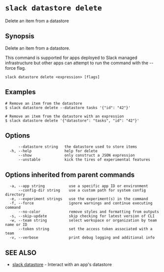 # `slack datastore delete`

Delete an item from a datastore

## Synopsis

Delete an item from a datastore.

This command is supported for apps deployed to Slack managed infrastructure but
other apps can attempt to run the command with the --force flag.

```
slack datastore delete <expression> [flags]
```

## Examples

```
# Remove an item from the datastore
$ slack datastore delete --datastore tasks '{"id": "42"}'

# Remove an item from the datastore with an expression
$ slack datastore delete '{"datastore": "tasks", "id": "42"}'
```

## Options

```
      --datastore string   the datastore used to store items
  -h, --help               help for delete
      --show               only construct a JSON expression
      --unstable           kick the tires of experimental features
```

## Options inherited from parent commands

```
  -a, --app string           use a specific app ID or environment
      --config-dir string    use a custom path for system config directory
  -e, --experiment strings   use the experiment(s) in the command
  -f, --force                ignore warnings and continue executing command
      --no-color             remove styles and formatting from outputs
  -s, --skip-update          skip checking for latest version of CLI
  -w, --team string          select workspace or organization by team name or ID
      --token string         set the access token associated with a team
  -v, --verbose              print debug logging and additional info
```

## SEE ALSO

* [slack datastore](slack_datastore)	 - Interact with an app's datastore

